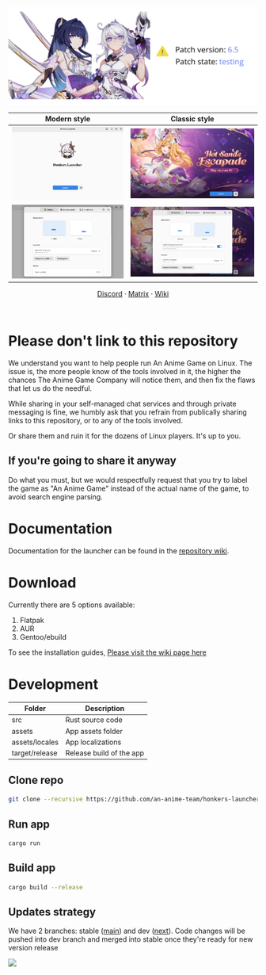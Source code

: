<picture>
    <source media="(prefers-color-scheme: dark)" srcset="repository/logo-dark.png">
    <img src="repository/logo-light.png">
</picture>

| Modern style | Classic style |
| :-: | :-: |
| <picture><source media="(prefers-color-scheme: dark)" srcset="repository/main-modern-dark.png"><img src="repository/main-modern.png"></picture> | <picture><source media="(prefers-color-scheme: dark)" srcset="repository/main-classic-dark.png"><img src="repository/main-classic.png"></picture> |
| <picture><source media="(prefers-color-scheme: dark)" srcset="repository/settings-modern-dark.png"><img src="repository/settings-modern.png"></picture> | <picture><source media="(prefers-color-scheme: dark)" srcset="repository/settings-classic-dark.png"><img src="repository/settings-classic.png"></picture> |

<p align="center">
    <a href="https://discord.gg/ck37X6UWBp">Discord</a> ·
    <a href="https://matrix.to/#/#an-anime-game:envs.net">Matrix</a> ·
    <a href="https://github.com/an-anime-team/honkers-launcher/wiki">Wiki</a>
</p>

<br>

# Please don't link to this repository

We understand you want to help people run An Anime Game on Linux. The issue is, the more people know
of the tools involved in it, the higher the chances The Anime Game Company will notice them, and then
fix the flaws that let us do the needful.

While sharing in your self-managed chat services and through private messaging is fine, we humbly ask
that you refrain from publically sharing links to this repository, or to any of the tools involved.

Or share them and ruin it for the dozens of Linux players. It's up to you.

## If you're going to share it anyway

Do what you must, but we would respectfully request that you try to label the game as "An Anime Game"
instead of the actual name of the game, to avoid search engine parsing.

# Documentation

Documentation for the launcher can be found in the [repository wiki](https://github.com/an-anime-team/honkers-launcher/wiki).

# Download

Currently there are 5 options available:
1. Flatpak
2. AUR
3. Gentoo/ebuild

To see the installation guides, [Please visit the wiki page here](https://github.com/an-anime-team/honkers-launcher/wiki/Installation)

# Development

| Folder | Description |
| - | - |
| src | Rust source code |
| assets | App assets folder |
| assets/locales | App localizations |
| target/release | Release build of the app |

## Clone repo

```sh
git clone --recursive https://github.com/an-anime-team/honkers-launcher
```

## Run app

```sh
cargo run
```

## Build app

```sh
cargo build --release
```

## Updates strategy

We have 2 branches: stable ([main](https://github.com/an-anime-team/honkers-launcher/tree/main)) and dev ([next](https://github.com/an-anime-team/honkers-launcher/tree/next)). Code changes will be pushed into dev branch and merged into stable once they're ready for new version release

<img src="repository/branches.png" />

